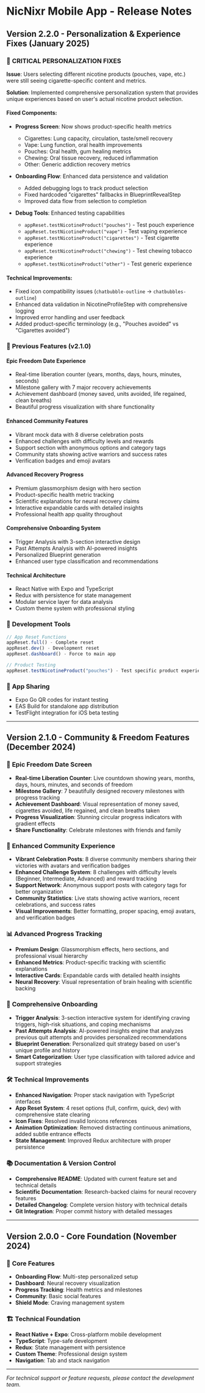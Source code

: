 # NicNixr Mobile App - Release Notes

## Version 2.2.0 - Personalization & Experience Fixes (January 2025)

### 🎯 **CRITICAL PERSONALIZATION FIXES**
**Issue**: Users selecting different nicotine products (pouches, vape, etc.) were still seeing cigarette-specific content and metrics.

**Solution**: Implemented comprehensive personalization system that provides unique experiences based on user's actual nicotine product selection.

#### **Fixed Components:**
- **Progress Screen**: Now shows product-specific health metrics
  - Cigarettes: Lung capacity, circulation, taste/smell recovery
  - Vape: Lung function, oral health improvements  
  - Pouches: Oral health, gum healing metrics
  - Chewing: Oral tissue recovery, reduced inflammation
  - Other: Generic addiction recovery metrics

- **Onboarding Flow**: Enhanced data persistence and validation
  - Added debugging logs to track product selection
  - Fixed hardcoded "cigarettes" fallbacks in BlueprintRevealStep
  - Improved data flow from selection to completion

- **Debug Tools**: Enhanced testing capabilities
  - `appReset.testNicotineProduct("pouches")` - Test pouch experience
  - `appReset.testNicotineProduct("vape")` - Test vaping experience  
  - `appReset.testNicotineProduct("cigarettes")` - Test cigarette experience
  - `appReset.testNicotineProduct("chewing")` - Test chewing tobacco experience
  - `appReset.testNicotineProduct("other")` - Test generic experience

#### **Technical Improvements:**
- Fixed icon compatibility issues (`chatbubble-outline` → `chatbubbles-outline`)
- Enhanced data validation in NicotineProfileStep with comprehensive logging
- Improved error handling and user feedback
- Added product-specific terminology (e.g., "Pouches avoided" vs "Cigarettes avoided")

### 🚀 **Previous Features (v2.1.0)**

#### **Epic Freedom Date Experience**
- Real-time liberation counter (years, months, days, hours, minutes, seconds)
- Milestone gallery with 7 major recovery achievements
- Achievement dashboard (money saved, units avoided, life regained, clean breaths)
- Beautiful progress visualization with share functionality

#### **Enhanced Community Features**
- Vibrant mock data with 8 diverse celebration posts
- Enhanced challenges with difficulty levels and rewards
- Support section with anonymous options and category tags
- Community stats showing active warriors and success rates
- Verification badges and emoji avatars

#### **Advanced Recovery Progress**
- Premium glassmorphism design with hero section
- Product-specific health metric tracking
- Scientific explanations for neural recovery claims
- Interactive expandable cards with detailed insights
- Professional health app quality throughout

#### **Comprehensive Onboarding System**
- Trigger Analysis with 3-section interactive design
- Past Attempts Analysis with AI-powered insights
- Personalized Blueprint generation
- Enhanced user type classification and recommendations

#### **Technical Architecture**
- React Native with Expo and TypeScript
- Redux with persistence for state management
- Modular service layer for data analysis
- Custom theme system with professional styling

### 🔧 **Development Tools**
```javascript
// App Reset Functions
appReset.full() - Complete reset
appReset.dev() - Development reset
appReset.dashboard() - Force to main app

// Product Testing
appReset.testNicotineProduct("pouches") - Test specific product experience
```

### 📱 **App Sharing**
- Expo Go QR codes for instant testing
- EAS Build for standalone app distribution
- TestFlight integration for iOS beta testing

---

## Version 2.1.0 - Community & Freedom Features (December 2024)

### 🎉 **Epic Freedom Date Screen**
- **Real-time Liberation Counter**: Live countdown showing years, months, days, hours, minutes, and seconds of freedom
- **Milestone Gallery**: 7 beautifully designed recovery milestones with progress tracking
- **Achievement Dashboard**: Visual representation of money saved, cigarettes avoided, life regained, and clean breaths taken
- **Progress Visualization**: Stunning circular progress indicators with gradient effects
- **Share Functionality**: Celebrate milestones with friends and family

### 🤝 **Enhanced Community Experience**
- **Vibrant Celebration Posts**: 8 diverse community members sharing their victories with avatars and verification badges
- **Enhanced Challenge System**: 8 challenges with difficulty levels (Beginner, Intermediate, Advanced) and reward tracking
- **Support Network**: Anonymous support posts with category tags for better organization
- **Community Statistics**: Live stats showing active warriors, recent celebrations, and success rates
- **Visual Improvements**: Better formatting, proper spacing, emoji avatars, and verification badges

### 📊 **Advanced Progress Tracking**
- **Premium Design**: Glassmorphism effects, hero sections, and professional visual hierarchy
- **Enhanced Metrics**: Product-specific tracking with scientific explanations
- **Interactive Cards**: Expandable cards with detailed health insights
- **Neural Recovery**: Visual representation of brain healing with scientific backing

### 🧠 **Comprehensive Onboarding**
- **Trigger Analysis**: 3-section interactive system for identifying craving triggers, high-risk situations, and coping mechanisms
- **Past Attempts Analysis**: AI-powered insights engine that analyzes previous quit attempts and provides personalized recommendations
- **Blueprint Generation**: Personalized quit strategy based on user's unique profile and history
- **Smart Categorization**: User type classification with tailored advice and support strategies

### 🛠 **Technical Improvements**
- **Enhanced Navigation**: Proper stack navigation with TypeScript interfaces
- **App Reset System**: 4 reset options (full, confirm, quick, dev) with comprehensive state clearing
- **Icon Fixes**: Resolved invalid Ionicons references
- **Animation Optimization**: Removed distracting continuous animations, added subtle entrance effects
- **State Management**: Improved Redux architecture with proper persistence

### 📚 **Documentation & Version Control**
- **Comprehensive README**: Updated with current feature set and technical details
- **Scientific Documentation**: Research-backed claims for neural recovery features
- **Detailed Changelog**: Complete version history with technical details
- **Git Integration**: Proper commit history with detailed messages

---

## Version 2.0.0 - Core Foundation (November 2024)

### 🎯 **Core Features**
- **Onboarding Flow**: Multi-step personalized setup
- **Dashboard**: Neural recovery visualization
- **Progress Tracking**: Health metrics and milestones
- **Community**: Basic social features
- **Shield Mode**: Craving management system

### 🏗 **Technical Foundation**
- **React Native + Expo**: Cross-platform mobile development
- **TypeScript**: Type-safe development
- **Redux**: State management with persistence
- **Custom Theme**: Professional design system
- **Navigation**: Tab and stack navigation

---

*For technical support or feature requests, please contact the development team.* 